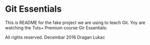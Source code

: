 # Git Essentials

This is README for the fake project we are
using to teach Git. Yoy are watching the Tuts+
Premium course Gir Essentials:


All rights reserved. Decembar 2016 Dragan Lukac
